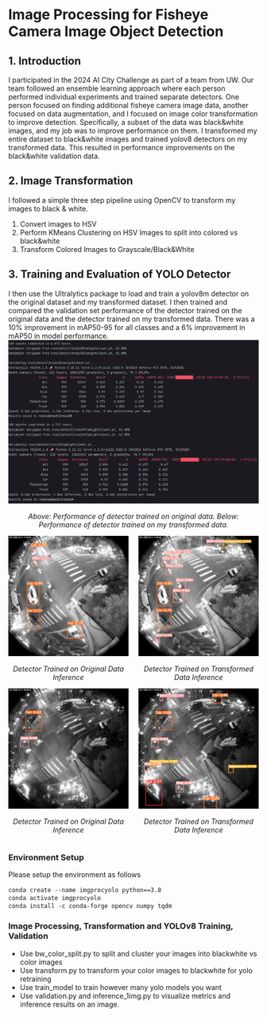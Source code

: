 # Image Processing for Fisheye Camera Image Object Detection

<h2>1. Introduction</h2>
    I participated in the 2024 AI City Challenge as part of a team from UW. Our team followed an ensemble learning approach where each person performed individual experiments and trained separate detectors. One person focused on finding additional fisheye camera image data, another focused on data augmentation, and I focused on image color transformation to improve detection. Specifically, a subset of the data was black&white images, and my job was to improve performance on them. I transformed my entire dataset to black&white images and trained yolov8 detectors on my transformed data. This resulted in performance improvements on the black&white validation data.

<h2>2. Image Transformation</h2>
    I followed a simple three step pipeline using OpenCV to transform my images to black & white.
    <ol>
    <li>Convert images to HSV</li>
    <li>Perform KMeans Clustering on HSV Images to split into colored vs black&white</li>
    <li>Transform Colored Images to Grayscale/Black&White</li>
    </ol>

<h2>3. Training and Evaluation of YOLO Detector</h2>
    I then use the Ultralytics package to load and train a yolov8m detector on the original dataset and my transformed dataset. I then trained and compared the validation set performance of the detector trained on the original data and the detector trained on my transformed data. There was a 10% improvement in mAP50-95 for all classes and a 6% improvement in mAP50 in model performance.

<div align="center">
    <img src="/media/yolo_results.png" width="700" />
    <p><em>Above: Performance of detector trained on original data. Below: Performance of detector trained on my transformed data.</em></p>
</div>

<div style="display: flex; justify-content: center; gap: 20px;">
    <div style="text-align: center;">
        <img src="/media/before1.jpg" width="400"/>
        <p><em>Detector Trained on Original Data Inference</em></p>
    </div>
    <div style="text-align: center;">
        <img src="/media/after1.jpg" width="400"/>
        <p><em>Detector Trained on Transformed Data Inference</em></p>
    </div>
</div>

<div style="display: flex; justify-content: center; gap: 20px;">
    <div style="text-align: center;">
        <img src="/media/before2.png" width="400"/>
        <p><em>Detector Trained on Original Data Inference</em></p>
    </div>
    <div style="text-align: center;">
        <img src="/media/after2.png" width="400"/>
        <p><em>Detector Trained on Transformed Data Inference</em></p>
    </div>
</div>

### Environment Setup

Please setup the environment as follows
```
conda create --name imgprocyolo python==3.8
conda activate imgprocyolo
conda install -c conda-forge opencv numpy tqdm
```

### Image Processing, Transformation and YOLOv8 Training, Validation
- Use bw_color_split.py to split and cluster your images into blackwhite vs color images
- Use transform.py to transform your color images to blackwhite for yolo retraining
- Use train_model to train however many yolo models you want
- Use validation.py and inference_1img.py to visualize metrics and inference results on an image.